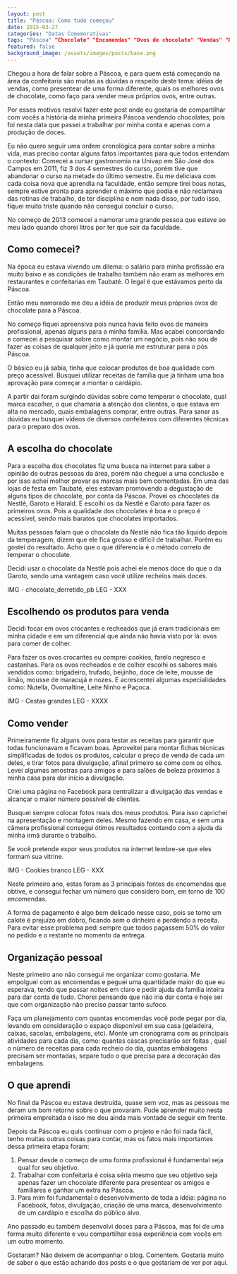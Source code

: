 ```yaml
---
layout: post
title: "Páscoa: Como tudo começou"
date: 2015-03-27
categories: "Datas Comemorativas"
tags: "Páscoa" "Chocolate" "Encomendas" "Ovos de chocolate" "Vendas" "Dicas"
featured: false
background_image: /assets/images/posts/base.png
---
```


Chegou a hora de falar sobre a Páscoa, e para quem está começando na área da confeitaria são muitas as dúvidas a respeito deste tema: idéias de vendas, como presentear de uma forma diferente, quais os melhores ovos de chocolate, como faço para vender meus próprios ovos, entre outras.

Por esses motivos resolvi fazer este post onde eu gostaria de compartilhar com vocês a história da minha primeira Páscoa vendendo chocolates, pois foi nesta data que passei a trabalhar por minha conta e apenas com a produção de doces.

Eu não quero seguir uma ordem cronológica para contar sobre a minha vida, mas preciso contar alguns fatos importantes para que todos entendam o contexto: Comecei a cursar gastronomia na Univap em São José dos Campos em 2011, fiz 3 dos 4 semestres do curso, porém tive que abandonar o curso na metade do último semestre. Eu me deliciava com cada coisa nova que aprendia na faculdade, então sempre tirei boas notas, sempre estive pronta para aprender o máximo que podia e não reclamava das rotinas de trabalho, de ter disciplina e nem nada disso, por tudo isso, fiquei muito triste quando não consegui concluir o curso.

No começo de 2013 comecei a namorar uma grande pessoa que esteve ao meu lado quando chorei litros por ter que sair da faculdade.

## Como comecei?

Na época eu estava vivendo um dilema: o salário para minha profissão era muito baixo e as condições de trabalho também não eram as melhores em restaurantes e confeitarias em Taubaté. O legal é que estávamos perto da Páscoa.

Então meu namorado me deu a idéia de produzir meus próprios ovos de chocolate para a Páscoa.

No começo fiquei apreensiva pois nunca havia feito ovos de maneira profissional, apenas alguns para a minha família. Mas acabei concordando e comecei a pesquisar sobre como montar um negócio, pois não sou de fazer as coisas de qualquer jeito e  já queria me estruturar para o pós Páscoa.

O básico eu já sabia, tinha que colocar produtos de boa qualidade com preço acessível. Busquei utilizar receitas de família que já tinham uma boa aprovação para começar a montar o cardápio.

A partir daí foram surgindo dúvidas sobre como temperar o chocolate, qual marca escolher, o que chamaria a atenção dos clientes, o que estava em alta no mercado, quais embalagens comprar, entre outras. Para sanar as dúvidas eu busquei vídeos de diversos confeiteiros com diferentes técnicas para o preparo dos ovos.

## A escolha do chocolate

Para a escolha dos chocolates fiz uma busca na internet para saber a opinião de outras pessoas da área, porém não cheguei a uma conclusão e por isso achei melhor provar as marcas mais bem comentadas. Em uma das lojas de festa em Taubaté, eles estavam promovendo a degustação de alguns tipos de chocolate, por conta da Páscoa. Provei os chocolates da Nestlé, Garoto e Harald. E escolhi os da Nestlé e Garoto para fazer os primeiros ovos. Pois a qualidade dos chocolates é boa e o preço é acessível, sendo mais baratos que chocolates importados.

Muitas pessoas falam que o chocolate da Nestlé não fica tão líquido depois da temperagem, dizem que ele fica grosso e difícil de trabalhar. Porém eu gostei do resultado. Acho que o que diferencia é o método correto de temperar o chocolate.

Decidi usar o chocolate da Nestlé pois achei ele menos doce do que o da Garoto, sendo uma vantagem caso você utilize recheios mais doces.

IMG - chocolate_derretido_pb
LEG - XXX

## Escolhendo os produtos para venda

Decidi focar em ovos crocantes e recheados que já eram tradicionais em minha cidade e em um diferencial que ainda não havia visto por lá: ovos para comer de colher.

Para fazer os ovos crocantes eu comprei cookies, farelo negresco e castanhas. Para os ovos recheados e de colher escolhi os sabores mais vendidos como: brigadeiro, trufado, beijinho, doce de leite, mousse de limão, mousse de maracujá e nozes. E acrescentei algumas especialidades como: Nutella, Ovomaltine, Leite Ninho e Paçoca.

IMG - Cestas grandes
LEG - XXXX

## Como vender

Primeiramente fiz alguns ovos para testar as receitas para garantir que todas funcionavam e ficavam boas. Aproveitei para montar fichas técnicas simplificadas de todos os produtos, calcular o preço de venda de cada um deles, e tirar fotos para divulgação, afinal primeiro se come com os olhos. Levei algumas amostras para amigos e para salões de beleza próximos à minha casa para dar início a divulgação.

Criei uma página no Facebook para centralizar a divulgação das vendas e alcançar o maior número possível de clientes.

Busquei sempre colocar fotos reais dos meus produtos. Para isso caprichei na apresentação e montagem deles. Mesmo fazendo em casa, e sem uma câmera profissional consegui ótimos resultados contando com a ajuda da minha irmã durante o trabalho.

Se você pretende expor seus produtos na internet lembre-se que eles formam sua vitrine.

IMG - Cookies branco
LEG - XXX

Neste primeiro ano, estas foram as 3 principais fontes de encomendas que obtive, e consegui fechar um número que considero bom, em torno de 100 encomendas.

A forma de pagamento é algo bem delicado nesse caso, pois se tomo um calote é prejuízo em dobro, ficando sem o dinheiro e perdendo a receita. Para evitar esse problema pedi sempre que todos pagassem 50% do valor no pedido e o restante no momento da entrega.

## Organização pessoal

Neste primeiro ano não consegui me organizar como gostaria. Me empolguei com as encomendas e peguei uma quantidade maior do que eu esperava, tendo que passar noites em claro e pedir ajuda da família inteira para dar conta de tudo. Chorei pensando que não iria dar conta e hoje sei que com organização não preciso passar tanto sufoco.

Faça um planejamento com quantas encomendas você pode pegar por dia, levando em consideração o espaço disponível em sua casa (geladeira, caixas, sacolas, embalagens, etc). Monte um cronograma com as principais atividades para cada dia, como: quantas cascas precisarão ser feitas , qual o número de receitas para cada recheio do dia, quantas embalagens precisam ser montadas, separe tudo o que precisa para a decoração das embalagens.

## O que aprendi

No final da Páscoa eu estava destruída, quase sem voz, mas as pessoas me deram um bom retorno sobre o que provaram. Pude aprender muito nesta primeira empreitada e isso me deu ainda mais vontade de seguir em frente.

Depois da Páscoa eu quis continuar com o projeto e não foi nada fácil, tenho muitas outras coisas para contar, mas os fatos mais importantes dessa primeira etapa foram:

1. Pensar desde o começo de uma forma profissional é fundamental seja qual for seu objetivo.
2. Trabalhar com confeitaria é coisa séria mesmo que seu objetivo seja apenas fazer um chocolate diferente para presentear os amigos e familiares e ganhar um extra na Páscoa.
3. Para mim foi fundamental o desenvolvimento de toda a idéia: página no Facebook, fotos, divulgação, criação de uma marca, desenvolvimento de um cardápio e escolha do público alvo.

Ano passado eu também desenvolvi doces para a Páscoa, mas foi de uma forma muito diferente e vou compartilhar essa experiência com vocês em um outro momento.

Gostaram? Não deixem de acompanhar o blog. Comentem. Gostaria muito de saber o que estão achando dos posts e o que gostariam de ver por aqui.
